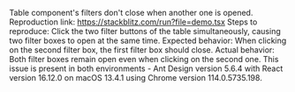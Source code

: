 Table component's filters don't close when another one is opened.
Reproduction link: <https://stackblitz.com/run?file=demo.tsx>
Steps to reproduce: Click the two filter buttons of the table simultaneously, causing two filter boxes to open at the same time.
Expected behavior: When clicking on the second filter box, the first filter box should close.
Actual behavior: Both filter boxes remain open even when clicking on the second one. This issue is present in both environments - Ant Design version 5.6.4 with React version 16.12.0 on macOS 13.4.1 using Chrome version 114.0.5735.198.
